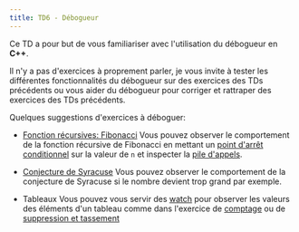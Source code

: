 ```yaml
---
title: TD6 - Débogueur
---
```


Ce TD a pour but de vous familiariser avec l'utilisation du débogueur en **C++**.

Il n'y a pas d'exercices à proprement parler, je vous invite à tester les différentes fonctionnalités du débogueur sur des exercices des TDs précédents ou vous aider du débogueur pour corriger et rattraper des exercices des TDs précédents.

Quelques suggestions d'exercices à déboguer:

- [Fonction récursives: Fibonacci](/TDs/S1/Functions#exercice-3-fibonacci)
    Vous pouvez observer le comportement de la fonction récursive de Fibonacci en mettant un [point d'arrêt conditionnel](/Lessons/S1/DebuggerAndErrors#points-darrêt-conditionnels) sur la valeur de `n` et inspecter la [pile d'appels](/Lessons/S1/DebuggerAndErrors#pile-dappel).


- [Conjecture de Syracuse](/TDs/S1/ConditionsAndLoops#exercice-7-conjecture-de-syracuse)
    Vous pouvez observer le comportement de la conjecture de Syracuse si le nombre devient trop grand par exemple.

- Tableaux
    Vous pouvez vous servir des [watch](/Lessons/S1/DebuggerAndErrors#inspecter-les-variables) pour observer les valeurs des éléments d'un tableau comme dans l'exercice de [comptage](/TDs/S1/Arrays#exercice-3-comptage) ou de [suppression et tassement](/TDs/S1/Arrays#exercice-5-suppression-et-tassement)